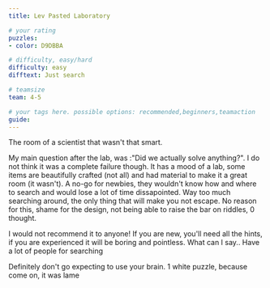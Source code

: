 ```yaml
---
title: Lev Pasted Laboratory

# your rating
puzzles:
- color: D9DBBA

# difficulty, easy/hard
difficulty: easy
difftext: Just search

# teamsize
team: 4-5

# your tags here. possible options: recommended,beginners,teamaction
guide:
---
```

The room of a scientist that wasn't that smart.

 My main question after the lab, was :"Did we actually solve anything?". I do not think it was a complete failure though. It has a mood of a lab, some items are beautifully crafted (not all) and had material to make it a great room (it wasn't).
 A no-go for newbies, they wouldn't know how and where to search and would lose a lot of time dissapointed.
 Way too much searching around, the only thing that will make you not escape. No reason for this, shame for the design, not being able to raise the bar on riddles, 0 thought.

 I would not recommend it to anyone! If you are new, you'll need all the hints, if you are experienced it will be boring and pointless. What can I say.. Have a lot of people for searching

 Definitely don't go expecting to use your brain. 1 white puzzle, because come on, it was lame
